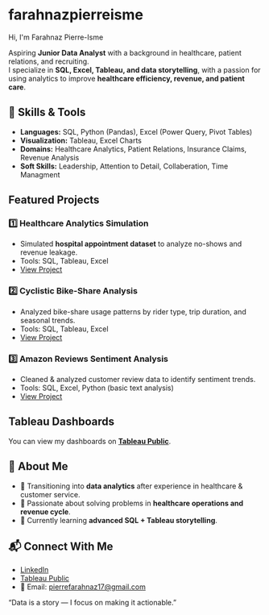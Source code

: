 # farahnazpierreisme
 Hi, I'm Farahnaz Pierre-Isme  

 Aspiring **Junior Data Analyst** with a background in healthcare, patient relations, and recruiting.  
I specialize in **SQL, Excel, Tableau, and data storytelling**, with a passion for using analytics to improve **healthcare efficiency, revenue, and patient care**.  


## 🔧 Skills & Tools  
- **Languages:** SQL, Python (Pandas), Excel (Power Query, Pivot Tables)  
- **Visualization:** Tableau, Excel Charts  
- **Domains:** Healthcare Analytics, Patient Relations, Insurance Claims, Revenue Analysis
- **Soft Skills:** Leadership, Attention to Detail, Collaberation, Time Managment


## Featured Projects  

### 1️⃣ Healthcare Analytics Simulation  
- Simulated **hospital appointment dataset** to analyze no-shows and revenue leakage.  
- Tools: SQL, Tableau, Excel  
- [View Project](healthcare-analytics-projecthealthcare-analytics-project
)  

### 2️⃣ Cyclistic Bike-Share Analysis  
- Analyzed bike-share usage patterns by rider type, trip duration, and seasonal trends.  
- Tools: SQL, Tableau, Excel 
- [ View Project](https://github.com/your-username/cyclistic-bike-share-analysis)  

### 3️⃣ Amazon Reviews Sentiment Analysis  
- Cleaned & analyzed customer review data to identify sentiment trends.  
- Tools: SQL, Excel, Python (basic text analysis)  
- [ View Project](https://github.com/your-username/amazon-reviews-sentiment)  


##  Tableau Dashboards  
You can view my dashboards on **[Tableau Public](https://public.tableau.com/app/profile/farahnaz.pierre.isme)**.  


## 🌟 About Me  
- 🎯 Transitioning into **data analytics** after experience in healthcare & customer service.  
- 🏥 Passionate about solving problems in **healthcare operations and revenue cycle**.  
- 🌱 Currently learning **advanced SQL + Tableau storytelling**.  


## 📬 Connect With Me  
- [LinkedIn](www.linkedin.com/in/farahnaz-pierre-isme-19188a126)
- [Tableau Public](https://public.tableau.com/app/profile/farahnaz.pierre.isme)  
- 📧 Email: pierrefarahnaz17@gmail.com  

 “Data is a story — I focus on making it actionable.”


